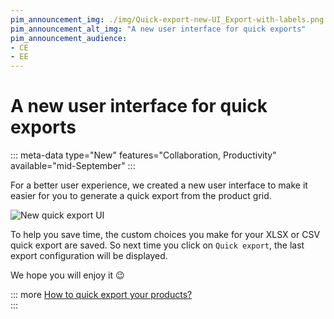 ```yaml
---
pim_announcement_img: ./img/Quick-export-new-UI_Export-with-labels.png
pim_announcement_alt_img: "A new user interface for quick exports"
pim_announcement_audience:
- CE
- EE
---
```


# A new user interface for quick exports
::: meta-data type="New" features="Collaboration, Productivity" available="mid-September"
:::

For a better user experience, we created a new user interface to make it easier for you to generate a quick export from the product grid.

![New quick export UI](../img/Quick-export-new-UI_Export-with-labels.png)

To help you save time, the custom choices you make for your XLSX or CSV quick export are saved. So next time you click on `Quick export`, the last export configuration will be displayed.  

We hope you will enjoy it :wink:

::: more
[How to quick export your products?](../articles/quick-export.html)   
:::
